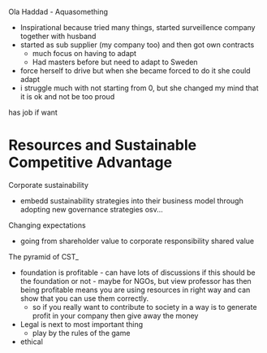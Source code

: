 
Ola Haddad - Aquasomething
- Inspirational because tried many things, started surveillence company together with husband
- started as sub supplier (my company too) and then got own contracts
	- much focus on having to adapt 
	- Had masters before but need to adapt to Sweden
- force herself to drive but when she became forced to do it she could adapt
- i struggle much with not starting from 0, but she changed my mind that it is ok and not be too proud

has job if want


# Resources and Sustainable Competitive Advantage

Corporate sustainability
- embedd sustainability strategies into their business model through adopting new governance strategies osv...

Changing expectations
- going from shareholder value to corporate responsibility shared value

The pyramid of CST_
- foundation is profitable - can have lots of discussions if this should be the foundation or not - maybe for NGOs, but view professor has then being profitable means you are using resources in right way and can show that you can use them correctly.
	- so if you really want to contribute to society in a way is to generate profit in your company then give away the money
- Legal is next to most important thing
	- play by the rules of the game
- ethical






















